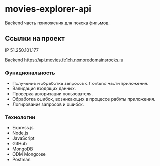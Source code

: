 # movies-explorer-api

Backend часть приложения для поиска фильмов.

## Ссылки на проект

IP 51.250.101.177

Backend https://api.movies.fe1ch.nomoredomainsrocks.ru

### Функциональность

- Получение и обработка запросов с frontend части приложения.
- Валидация входящих данных.
- Проверка авторизации пользователя.
- Обработка ошибок, возникающих в процессе работы приложения.
- Логирование запросов и ошибок.

### Технологии

- Express.js
- Node.js
- JavaScript
- GitHub
- MongoDB
- ODM Mongoose
- Postman
